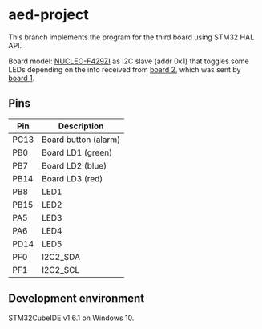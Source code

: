 # aed-project
This branch implements the program for the third board using STM32 HAL API.

Board model: [NUCLEO-F429ZI](https://www.st.com/en/evaluation-tools/nucleo-f429zi.html) as I2C slave (addr 0x1) that toggles some LEDs depending on the info received from [board 2](https://github.com/ruixiang-shaop/aed-project/tree/placa2), which was sent by [board 1](https://github.com/ruixiang-shaop/aed-project/tree/placa1).

## Pins

| Pin | Description |
|--|--|
| PC13 | Board button (alarm) |
| PB0  | Board LD1 (green) |
| PB7  | Board LD2 (blue) |
| PB14 | Board LD3 (red) |
| PB8  | LED1 |
| PB15 | LED2 |
| PA5  | LED3 |
| PA6  | LED4 |
| PD14 | LED5 |
| PF0  | I2C2_SDA |
| PF1  | I2C2_SCL |

## Development environment

STM32CubeIDE v1.6.1 on Windows 10.
